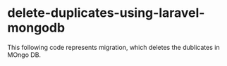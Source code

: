 # delete-duplicates-using-laravel-mongodb
This following code represents migration, which deletes the dublicates in MOngo DB.
